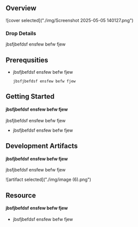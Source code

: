 
## Overview

![cover selected]("./img/Screenshot 2025-05-05 140127.png")

### Drop Details
jbsfjbefdsf ensfew befw fjew

## Prerequsities

- jbsfjbefdsf ensfew befw fjew 

  ```shell
  jbsfjbefdsf ensfew befw fjew
  ```

      

## Getting Started
#### jbsfjbefdsf ensfew befw fjew
jbsfjbefdsf ensfew befw fjew
- jbsfjbefdsf ensfew befw fjew

## Development Artifacts
#### jbsfjbefdsf ensfew befw fjew
jbsfjbefdsf ensfew befw fjew


![artifact selected]("./img/image (6).png")

## Resource
#### jbsfjbefdsf ensfew befw fjew
- jbsfjbefdsf ensfew befw fjew
